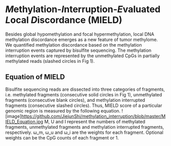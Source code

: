 # *M*ethylation-*I*nterruption-*E*valuated *L*ocal *D*iscordance (MIELD)
Besides global hypomethylation and focal hypermethylation, local DNA methylation discordance emerges as a new feature of tumor methylome. We quantified methylation discordance based on the methylation interruption events captured by bisulfite sequencing. The methylation interruption events are represented by the unmethylated CpGs in partially methylated reads (slashed circles in Fig 1). 
## Equation of MIELD
Bisulfite sequencing reads are dissected into three categories of fragments, i.e. methylated fragments (consecutive solid circles in Fig 1), unmethylated fragments (consecutive blank circles), and methylation interrupted fragments (consecutive slashed circles). Thus, MIELD score of a particular genomic region is measured by the following equation. 
![image]https://github.com/JiejunShi/methylation_interruption/blob/master/MIELD_Equation.jpg
M, U and I represent the numbers of methylated fragments, unmethylated fragments and methylation interrupted fragments, respectively. ω_m, ω_u and ω_i are the weights for each fragment. Optional weights can be the CpG counts of each fragment or 1.
